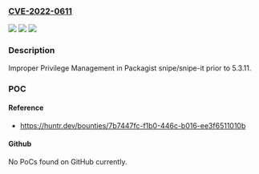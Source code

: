 ### [CVE-2022-0611](https://cve.mitre.org/cgi-bin/cvename.cgi?name=CVE-2022-0611)
![](https://img.shields.io/static/v1?label=Product&message=snipe%2Fsnipe-it&color=blue)
![](https://img.shields.io/static/v1?label=Version&message=n%2Fa&color=blue)
![](https://img.shields.io/static/v1?label=Vulnerability&message=CWE-269%20Improper%20Privilege%20Management&color=brighgreen)

### Description

Improper Privilege Management in Packagist snipe/snipe-it prior to 5.3.11.

### POC

#### Reference
- https://huntr.dev/bounties/7b7447fc-f1b0-446c-b016-ee3f6511010b

#### Github
No PoCs found on GitHub currently.

